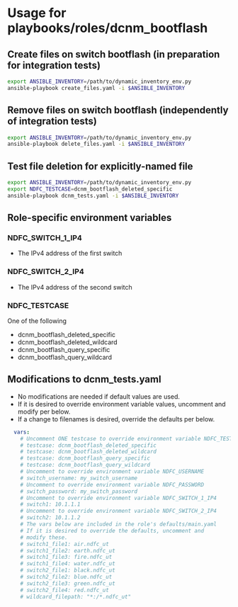 # Usage for playbooks/roles/dcnm_bootflash

## Create files on switch bootflash (in preparation for integration tests)

```bash
export ANSIBLE_INVENTORY=/path/to/dynamic_inventory_env.py
ansible-playbook create_files.yaml -i $ANSIBLE_INVENTORY 
```

## Remove files on switch bootflash (independently of integration tests)

```bash
export ANSIBLE_INVENTORY=/path/to/dynamic_inventory_env.py
ansible-playbook delete_files.yaml -i $ANSIBLE_INVENTORY 
```

## Test file deletion for explicitly-named file

```bash
export ANSIBLE_INVENTORY=/path/to/dynamic_inventory_env.py
export NDFC_TESTCASE=dcnm_bootflash_deleted_specific
ansible-playbook dcnm_tests.yaml -i $ANSIBLE_INVENTORY
```

## Role-specific environment variables

### NDFC_SWITCH_1_IP4

- The IPv4 address of the first switch

### NDFC_SWITCH_2_IP4

- The IPv4 address of the second switch

### NDFC_TESTCASE

One of the following

- dcnm_bootflash_deleted_specific
- dcnm_bootflash_deleted_wildcard
- dcnm_bootflash_query_specific
- dcnm_bootflash_query_wildcard

## Modifications to dcnm_tests.yaml

- No modifications are needed if default values are used.
- If it is desired to override environment variable values, uncomment and modify per below.
- If a change to filenames is desired, override the defaults per below.

```yaml
  vars:
    # Uncomment ONE testcase to override environment variable NDFC_TESTCASE
    # testcase: dcnm_bootflash_deleted_specific
    # testcase: dcnm_bootflash_deleted_wildcard
    # testcase: dcnm_bootflash_query_specific
    # testcase: dcnm_bootflash_query_wildcard
    # Uncomment to override environment variable NDFC_USERNAME
    # switch_username: my_switch_username
    # Uncomment to override environment variable NDFC_PASSWORD
    # switch_password: my_switch_password
    # Uncomment to override environment variable NDFC_SWITCH_1_IP4
    # switch1: 10.1.1.1
    # Uncomment to override environment variable NDFC_SWITCH_2_IP4
    # switch2: 10.1.1.2
    # The vars below are included in the role's defaults/main.yaml
    # If it is desired to override the defaults, uncomment and
    # modify these.
    # switch1_file1: air.ndfc_ut
    # switch1_file2: earth.ndfc_ut
    # switch1_file3: fire.ndfc_ut
    # switch1_file4: water.ndfc_ut
    # switch2_file1: black.ndfc_ut
    # switch2_file2: blue.ndfc_ut
    # switch2_file3: green.ndfc_ut
    # switch2_file4: red.ndfc_ut
    # wildcard_filepath: "*:/*.ndfc_ut"
```